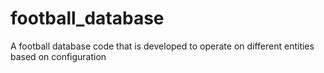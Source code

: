 # football_database
A football database code that is developed to operate on different entities based on configuration
